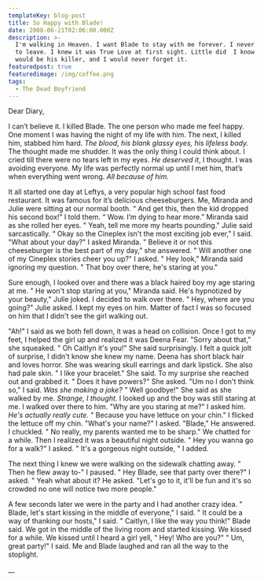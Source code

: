 ```yaml
---
templateKey: blog-post
title: So Happy with Blade!
date: 2008-06-21T02:06:00.000Z
description: >-
  I'm walking in Heaven. I want Blade to stay with me forever. I never want him
  to leave. I knew it was True Love at first sight. Little did  I know that I
  would be his killer, and I would never forget it.
featuredpost: true
featuredimage: /img/coffee.png
tags:
  - The Dead Boyfriend
---
```


Dear Diary,

I can’t believe it. I killed Blade. The one person who made me feel happy. One moment I was having the night of my life with him. The next, I killed him, stabbed him hard. _The blood, his blank glassy eyes, his lifeless body._ The thought made me shudder. It was the only thing I could think about. I cried till there were no tears left in my eyes. _He deserved it_, I thought. I was avoiding everyone. My life was perfectly normal up until I met him, that’s when everything went wrong. _All because of him._

It all started one day at Leftys, a very popular high school fast food restaurant. It was famous for it’s delicious cheeseburgers. Me, Miranda and Julie were sitting at our normal booth. “ And get this, then the kid dropped his second box!” I told them. “ Wow. I’m dying to hear more.” Miranda said as she rolled her eyes. " Yeah, tell me more my hearts pounding." Julie said sarcastically. “ Okay so the Cineplex isn't the most exciting job ever," I said. "What about your day?" I asked Miranda. " Believe it or not this cheeseburger is the best part of my day," she answered. " Will another one of my Cineplex stories cheer you up?" I asked. " Hey look," Miranda said ignoring my question. " That boy over there, he's staring at you."

Sure enough, I looked over and there was a black haired boy my age staring at me. " He won't stop staring at you," Miranda said. He's hypnotized by your beauty," Julie joked. I decided to walk over there. " Hey, where are you going?" Julie asked. I kept my eyes on him. Matter of fact I was so focused on him that I didn't see the girl walking out.

"Ah!" I said as we both fell down, it was a head on collision. Once I got to my feet, I helped the girl up and realized it was Deena Fear. "Sorry about that," she squeaked. " Oh Caitlyn it's you!" She said surprisingly. I felt a quick jolt of surprise, I didn't know she knew my name. Deena has short black hair and loves horror. She was wearing skull earrings and dark lipstick. She also had pale skin. " I like your bracelet." She said. To my surprise she reached out and grabbed it. " Does it have powers?" She asked. "Um no I don't think so," I said. _Was she making a joke? "_ Well goodbye!" She said as she walked by me. _Strange, I thought._ I looked up and the boy was still staring at me. I walked over there to him. "Why are you staring at me?" I asked him. _He's actually really cute._ " Because you have lettuce on your chin." I flicked the lettuce off my chin. "What's your name?" I asked. "Blade," He answered. I chuckled. " No really, my parents wanted me to be sharp." We chatted for a while. Then I realized it was a beautiful night outside. " Hey you wanna go for a walk?" I asked. " It's a gorgeous night outside, " I added.

The next thing I knew we were walking on the sidewalk chatting away. " Then he flew away to-" I paused. " Hey Blade, see that party over there?" I asked. " Yeah what about it? He asked. "Let's go to it, it'll be fun and it's so crowded no one will notice two more people."

A few seconds later we were in the party and I had another crazy idea. " Blade, let's start kissing in the middle of everyone," I said. " It could be a way of thanking our hosts," I said. " Caitlyn, I like the way you think!" Blade said. We got in the middle of the living room and started kissing. We kissed for a while. We kissed until I heard a girl yell, " Hey! Who are you?" " Um, great party!" I said. Me and Blade laughed and ran all the way to the stoplight.

\_\_

